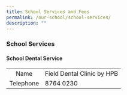 ```yaml
---
title: School Services and Fees
permalink: /our-school/school-services/
description: ""
---
```

### School Services
#### School Dental Service
| | | 
|:---:|---| 
|Name|Field Dental Clinic by HPB|
| Telephone | 8764 0230 |